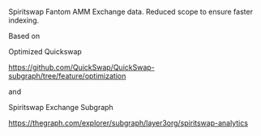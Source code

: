 Spiritswap Fantom AMM Exchange data. Reduced scope to ensure faster indexing.

Based on 

Optimized Quickswap

https://github.com/QuickSwap/QuickSwap-subgraph/tree/feature/optimization

and

Spiritswap Exchange Subgraph

https://thegraph.com/explorer/subgraph/layer3org/spiritswap-analytics
